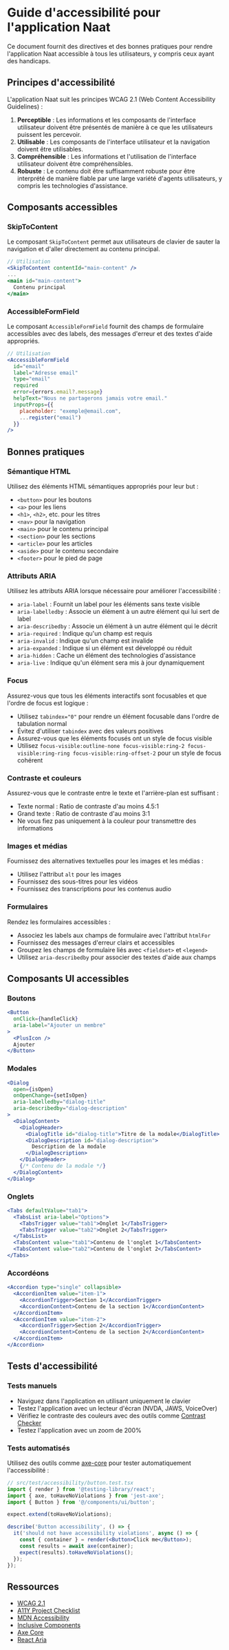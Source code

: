 # Guide d'accessibilité pour l'application Naat

Ce document fournit des directives et des bonnes pratiques pour rendre l'application Naat accessible à tous les utilisateurs, y compris ceux ayant des handicaps.

## Principes d'accessibilité

L'application Naat suit les principes WCAG 2.1 (Web Content Accessibility Guidelines) :

1. **Perceptible** : Les informations et les composants de l'interface utilisateur doivent être présentés de manière à ce que les utilisateurs puissent les percevoir.
2. **Utilisable** : Les composants de l'interface utilisateur et la navigation doivent être utilisables.
3. **Compréhensible** : Les informations et l'utilisation de l'interface utilisateur doivent être compréhensibles.
4. **Robuste** : Le contenu doit être suffisamment robuste pour être interprété de manière fiable par une large variété d'agents utilisateurs, y compris les technologies d'assistance.

## Composants accessibles

### SkipToContent

Le composant `SkipToContent` permet aux utilisateurs de clavier de sauter la navigation et d'aller directement au contenu principal.

```jsx
// Utilisation
<SkipToContent contentId="main-content" />
...
<main id="main-content">
  Contenu principal
</main>
```

### AccessibleFormField

Le composant `AccessibleFormField` fournit des champs de formulaire accessibles avec des labels, des messages d'erreur et des textes d'aide appropriés.

```jsx
// Utilisation
<AccessibleFormField
  id="email"
  label="Adresse email"
  type="email"
  required
  error={errors.email?.message}
  helpText="Nous ne partagerons jamais votre email."
  inputProps={{
    placeholder: "exemple@email.com",
    ...register("email")
  }}
/>
```

## Bonnes pratiques

### Sémantique HTML

Utilisez des éléments HTML sémantiques appropriés pour leur but :

- `<button>` pour les boutons
- `<a>` pour les liens
- `<h1>`, `<h2>`, etc. pour les titres
- `<nav>` pour la navigation
- `<main>` pour le contenu principal
- `<section>` pour les sections
- `<article>` pour les articles
- `<aside>` pour le contenu secondaire
- `<footer>` pour le pied de page

### Attributs ARIA

Utilisez les attributs ARIA lorsque nécessaire pour améliorer l'accessibilité :

- `aria-label` : Fournit un label pour les éléments sans texte visible
- `aria-labelledby` : Associe un élément à un autre élément qui lui sert de label
- `aria-describedby` : Associe un élément à un autre élément qui le décrit
- `aria-required` : Indique qu'un champ est requis
- `aria-invalid` : Indique qu'un champ est invalide
- `aria-expanded` : Indique si un élément est développé ou réduit
- `aria-hidden` : Cache un élément des technologies d'assistance
- `aria-live` : Indique qu'un élément sera mis à jour dynamiquement

### Focus

Assurez-vous que tous les éléments interactifs sont focusables et que l'ordre de focus est logique :

- Utilisez `tabindex="0"` pour rendre un élément focusable dans l'ordre de tabulation normal
- Évitez d'utiliser `tabindex` avec des valeurs positives
- Assurez-vous que les éléments focusés ont un style de focus visible
- Utilisez `focus-visible:outline-none focus-visible:ring-2 focus-visible:ring-ring focus-visible:ring-offset-2` pour un style de focus cohérent

### Contraste et couleurs

Assurez-vous que le contraste entre le texte et l'arrière-plan est suffisant :

- Texte normal : Ratio de contraste d'au moins 4.5:1
- Grand texte : Ratio de contraste d'au moins 3:1
- Ne vous fiez pas uniquement à la couleur pour transmettre des informations

### Images et médias

Fournissez des alternatives textuelles pour les images et les médias :

- Utilisez l'attribut `alt` pour les images
- Fournissez des sous-titres pour les vidéos
- Fournissez des transcriptions pour les contenus audio

### Formulaires

Rendez les formulaires accessibles :

- Associez les labels aux champs de formulaire avec l'attribut `htmlFor`
- Fournissez des messages d'erreur clairs et accessibles
- Groupez les champs de formulaire liés avec `<fieldset>` et `<legend>`
- Utilisez `aria-describedby` pour associer des textes d'aide aux champs

## Composants UI accessibles

### Boutons

```jsx
<Button
  onClick={handleClick}
  aria-label="Ajouter un membre"
>
  <PlusIcon />
  Ajouter
</Button>
```

### Modales

```jsx
<Dialog
  open={isOpen}
  onOpenChange={setIsOpen}
  aria-labelledby="dialog-title"
  aria-describedby="dialog-description"
>
  <DialogContent>
    <DialogHeader>
      <DialogTitle id="dialog-title">Titre de la modale</DialogTitle>
      <DialogDescription id="dialog-description">
        Description de la modale
      </DialogDescription>
    </DialogHeader>
    {/* Contenu de la modale */}
  </DialogContent>
</Dialog>
```

### Onglets

```jsx
<Tabs defaultValue="tab1">
  <TabsList aria-label="Options">
    <TabsTrigger value="tab1">Onglet 1</TabsTrigger>
    <TabsTrigger value="tab2">Onglet 2</TabsTrigger>
  </TabsList>
  <TabsContent value="tab1">Contenu de l'onglet 1</TabsContent>
  <TabsContent value="tab2">Contenu de l'onglet 2</TabsContent>
</Tabs>
```

### Accordéons

```jsx
<Accordion type="single" collapsible>
  <AccordionItem value="item-1">
    <AccordionTrigger>Section 1</AccordionTrigger>
    <AccordionContent>Contenu de la section 1</AccordionContent>
  </AccordionItem>
  <AccordionItem value="item-2">
    <AccordionTrigger>Section 2</AccordionTrigger>
    <AccordionContent>Contenu de la section 2</AccordionContent>
  </AccordionItem>
</Accordion>
```

## Tests d'accessibilité

### Tests manuels

- Naviguez dans l'application en utilisant uniquement le clavier
- Testez l'application avec un lecteur d'écran (NVDA, JAWS, VoiceOver)
- Vérifiez le contraste des couleurs avec des outils comme [Contrast Checker](https://webaim.org/resources/contrastchecker/)
- Testez l'application avec un zoom de 200%

### Tests automatisés

Utilisez des outils comme [axe-core](https://github.com/dequelabs/axe-core) pour tester automatiquement l'accessibilité :

```jsx
// src/test/accessibility/button.test.tsx
import { render } from '@testing-library/react';
import { axe, toHaveNoViolations } from 'jest-axe';
import { Button } from '@/components/ui/button';

expect.extend(toHaveNoViolations);

describe('Button accessibility', () => {
  it('should not have accessibility violations', async () => {
    const { container } = render(<Button>Click me</Button>);
    const results = await axe(container);
    expect(results).toHaveNoViolations();
  });
});
```

## Ressources

- [WCAG 2.1](https://www.w3.org/TR/WCAG21/)
- [A11Y Project Checklist](https://www.a11yproject.com/checklist/)
- [MDN Accessibility](https://developer.mozilla.org/en-US/docs/Web/Accessibility)
- [Inclusive Components](https://inclusive-components.design/)
- [Axe Core](https://github.com/dequelabs/axe-core)
- [React Aria](https://react-spectrum.adobe.com/react-aria/)
